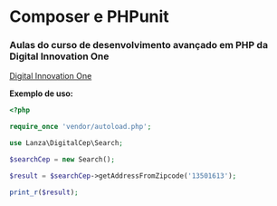 # Composer e PHPunit
### Aulas do curso de desenvolvimento avançado em PHP da Digital Innovation One

[Digital Innovation One](https://web.digitalinnovation.one/)

**Exemplo de uso:**
```php
<?php

require_once 'vendor/autoload.php';

use Lanza\DigitalCep\Search;

$searchCep = new Search();

$result = $searchCep->getAddressFromZipcode('13501613');

print_r($result);
```
